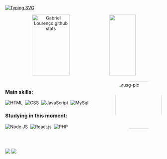 [![Typing SVG](https://readme-typing-svg.herokuapp.com/?color=D9D1C4&size=35&center=true&vCenter=true&width=1000&lines=Hello,+my+name+is+Gabriel+Lourenço!;I'm+22+years+old;I+from+Brazil;I+study+systems+information;this+is+the+space+where+I+share+my+studies;Be+Welcome!+:%29)](https://git.io/typing-svg)

<div align="center">  
  <img width="49%" height="195px" src="https://github-readme-stats.vercel.app/api?username=ognusg&show_icons=true&count_private=true&hide_border=true&title_color=&icon_color=D9D1C4&text_color=D9D1C4&bg_color=0d1117" alt="Gabriel Lourenço github stats" /> 
  <img width="41%" height="195px" src="https://github-readme-stats.vercel.app/api/top-langs/?username=ognusg&layout=compact&hide_border=true&title_color=D9D1C4&text_color=D9D1C4&bg_color=0d1117" />
</div>


<div style="display: inline_block"><br>
  <img align="right" alt="nusg-pic" height="150" style="border-radius:50px;" src="https://i.pinimg.com/736x/b4/f3/3c/b4f33c0905d83f0ca62e863090f0da24.jpg">
</div>

### Main skills:
![HTML](https://img.shields.io/badge/-html-0D1117?style=for-the-badge&logo=html5&labelColor=0D1117)&nbsp;
![CSS](https://img.shields.io/badge/-CSS-0D1117?style=for-the-badge&logo=CSS3&logoColor=1572B6&labelColor=0D1117)&nbsp;
![JavaScript](https://img.shields.io/badge/-JavaScript-0D1117?style=for-the-badge&logo=javascript&labelColor=0D1117&textColor=0D1117)&nbsp;
![MySql](https://img.shields.io/badge/-MySql-0D1117?style=for-the-badge&logo=MySql&labelColor=0D1117&textColor=0D1117)&nbsp;
  
### Studying in this moment:
![Node.JS](https://img.shields.io/badge/-Node.JS-0D1117?style=for-the-badge&logo=node.js&labelColor=0D1117&textColor=0D1117)&nbsp;
![React.js](https://img.shields.io/badge/-React.js-0D1117?style=for-the-badge&logo=react&labelColor=0D1117)&nbsp;
![PHP](https://img.shields.io/badge/-php-0D1117?style=for-the-badge&logo=php&logoColor=purple&labelColor=0D1117)&nbsp; 

<br><br>
 
  <a href = "mailto:glourenco150@gmail.com"><img src="https://img.shields.io/badge/-Gmail-%23333?style=for-the-badge&logo=gmail&logoColor=white" target="_blank"></a>
  <a href="https://www.linkedin.com/in/gabriel-louren%C3%A7o-b50492212/" target="_blank"><img src="https://img.shields.io/badge/-LinkedIn-%230077B5?style=for-the-badge&logo=linkedin&logoColor=white" target="_blank"></a>

